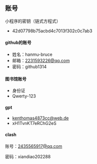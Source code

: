## 账号

小程序的密钥（链式方程式）

- 42d07798b75acbd4c7013f302c0c7ab3



#### github的账号

- 姓名：hanmu-bruce
- 邮箱：2231593226@qq.com
- 密码：github1314



#### 图书馆账号

- 身份证
- Qwerty-123



#### gpt

- kenthomas4873cc@web.de
- xH1TvnKT7eRChG2eS



#### clash

账号：2435565917@qq.com

密码：xiandiao202288


